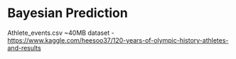 # Bayesian Prediction

Athlete_events.csv ~40MB dataset - https://www.kaggle.com/heesoo37/120-years-of-olympic-history-athletes-and-results
